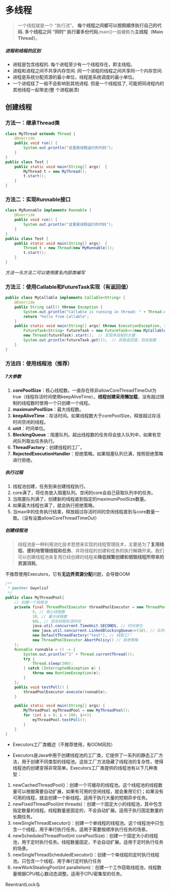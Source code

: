 # 多线程

> ⼀个线程就是⼀个 “执行流”。 **每个线程之间都可以按照顺序执行自己的代码. 多个线程之间 “同时” 执行着多份代码**,main()⼀般被称为**主线程（Main Thread）**。

##### 进程和线程的区别

- 进程是包含线程的. 每个进程至少有⼀个线程存在，即主线程。
- 进程和进程之间不共享内存空间. 同⼀个进程的线程之间共享同⼀个内存空间.
- 进程是系统分配资源的最小单位，线程是系统调度的最小单位。
- ⼀个进程挂了⼀般不会影响到其他进程. 但是⼀个线程挂了, 可能把同进程内的其他线程⼀起带走(整 个进程崩溃)



## 创建线程

### 方法一：继承Thread类

```java
class MyThread extends Thread { 
    @Override
    public void run() {
        System.out.println("这⾥是线程运⾏的代码");
    }
}
public class Test {
    public static void main(String[] args)  {
        MyThread t = new MyThread();
        t.start();
    }
}
```

### 方法二：实现Runnable接口

```java
class MyRunnable implements Runnable {
    @Override
    public void run() {
        System.out.println("这⾥是线程运⾏的代码");
    }
}
public class Test {
    public static void main(String[] args)  {
        Thread t = new Thread(new MyRunnable());
        t.start();
    }
}
```

*方法一与方法二可以使用匿名内部类编写*

### 方法三：使用Callable和FutureTask实现（有返回值）

```java
public class MyCallable implements Callable<String> {
    @Override
    public String call() throws Exception {
        System.out.println("Callable is running in thread: " + Thread.currentThread().getName());
        return "hello from Callable";
    }
    public static void main(String[] args) throws ExecutionException, InterruptedException {
        FutureTask<String> futureTask = new FutureTask<>(new MyCallable());
        new Thread(futureTask).start();  // 实现多线程的关键
        System.out.println(futureTask.get());  // 获取返回值，但会阻塞
    }
}
```

### 方法四：使用线程池（推荐）

##### 7大参数

1. **corePoolSize**：核心线程数。一直存在除非allowCoreThreadTimeOut为true（线程存活时间使用keepAliveTime）。**线程创建采用懒加载**，没有超过限制的线程数时使用一个只创建一个线程。
2. **maximumPoolSize**：最大线程数。
3. **keepAliveTime**：存活时间。如果线程数大于corePoolSize，释放超过存活时间空闲的线程。
4. **unit**：时间单位。
5. **BlockingQueue<Runnable>**：阻塞队列。超出线程数的任务将会放入队列中，如果有空闲队列取出任务执行。
6. **ThreadFactory**：创建线程的工厂。
7. **RejectedExecutionHandler**：拒绝策略。如果阻塞队列已满，按照拒绝策略进行拒绝。

##### 执行过程

1. 线程池创建，任务到来创建线程执行。
2. core满了，将任务放入阻塞队列。空闲的core会自己获取队列中的任务。
3. 当阻塞队列满了，创建新的线程直到指定的maximumPoolSize数量。
4. 如果最大线程也满了，就会执行拒绝策略。
5. 当max中的任务执行结束，释放超过存活时间的空闲线程直到与core数量一致。（没有设置allowCoreThreadTimeOut）

##### 创建线程池

> 线程池是一种利用池化技术思想来实现的线程管理技术，主要是为了**复用线程、便利地管理线程和任务**、并将线程的创建和任务的执行解耦开来。我们可以创建线程池来复用已经创建的线程来**降低频繁创建和销毁线程所带来的资源消耗**。

不推荐使用Executors，它有**无边界资源分配**问题，会导致OOM

```java
/**
 * @author Gwynliu7
 */
public class MyThreadPool{
    // 创建一个线程池
    private final ThreadPoolExecutor threadPoolExecutor = new ThreadPoolExecutor(
            5, // 核心线程数
            10, // 最大线程数
            60L, // 空闲线程存活时间
            java.util.concurrent.TimeUnit.SECONDS, // 时间单位
            new java.util.concurrent.LinkedBlockingQueue<>(10), // 队列类型并设置队列最大数量
            new DefaultThreadFactory("test"), // 线程工厂
            new ThreadPoolExecutor.AbortPolicy() // 拒绝策略
    );
    Runnable runnable = () -> {
        System.out.println("1" + Thread.currentThread());
        try {
            Thread.sleep(300);
        } catch (InterruptedException e) {
            throw new RuntimeException(e);
        }
    };
    public void testPoll() {
        threadPoolExecutor.execute(runnable);
    }

    public static void main(String[] args) {
        MyThreadPool myThreadPool = new MyThreadPool();
        for (int i = 0; i < 100; i++){
            myThreadPool.testPoll();
        }
    }
}
```

- Executors工厂类概述（不推荐使用，有OOM风险）

- Executors是Java中用于创建线程池的工厂类，它提供了一系列的静态工厂方法，用于创建不同类型的线程池。这些工厂方法隐藏了线程池的复杂性，使得线程池的创建变得非常简单。Executors工厂类提供的线程池有以下几种类型：

1. newCachedThreadPool()：创建一个可缓存的线程池。这个线程池的线程数量可以根据需要自动扩展，如果有可用的空闲线程，就会重用它们；如果没有可用的线程，就会创建一个新线程。适用于执行大量的短期异步任务。
2. newFixedThreadPool(int threads)：创建一个固定大小的线程池，其中包含指定数量的线程。线程数量是固定的，不会自动扩展。适用于执行固定数量的长期任务。
3. newSingleThreadExecutor()：创建一个单线程的线程池。这个线程池中只包含一个线程，用于串行执行任务。适用于需要按顺序执行任务的场景。
4. newScheduledThreadPool(int corePoolSize)：创建一个固定大小的线程池，用于定时执行任务。线程数量固定，不会自动扩展。适用于定时执行任务的场景。
5. newSingleThreadScheduledExecutor()：创建一个单线程的定时执行线程池。只包含一个线程，用于串行定时执行任务
6. newWorkStealingPool(int parallelism)：创建一个工作窃取线程池，线程数量根据CPU核心数动态调整。适用于CPU密集型的任务。



ReentrantLock与